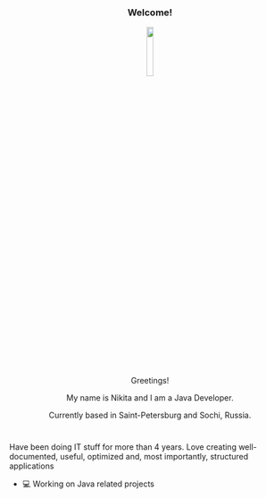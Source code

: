 ### <p align="center">Welcome!</p>

<p align="center"><img src="https://github.com/x-k-i-t-a/x-k-i-t-a/assets/80762440/51cad8f5-28ef-4b02-b269-710b7ef8ec7a" width="15%"/></p>

#

<p align="center">Greetings!</p>
<p align="center">My name is Nikita and I am a Java Developer.</p>
<p align="center">Currently based in Saint-Petersburg and Sochi, Russia.</p>

#

<p>Have been doing IT stuff for more than 4 years. Love creating well-documented, useful, optimized and, most importantly, structured applications</p>

- 💻 Working on Java related projects
